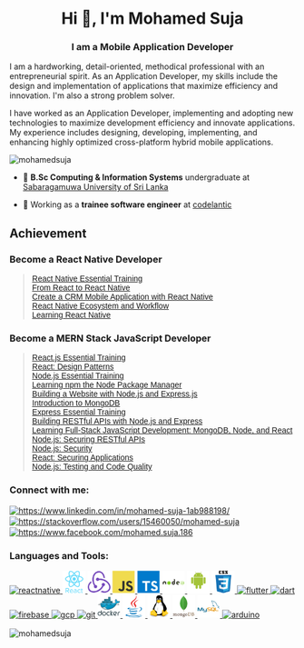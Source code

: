 <h1 align="center">Hi 👋, I'm Mohamed Suja</h1>
<h3 align="center">I am a Mobile Application Developer</h3>

<p>
I am a hardworking, detail-oriented, methodical professional with an entrepreneurial spirit. As an Application Developer, my skills include the design and implementation of applications that maximize efficiency and innovation. I'm also a strong problem solver.

I have worked as an Application Developer, implementing and adopting new technologies to maximize development efficiency and innovate applications. My experience includes designing, developing, implementing, and enhancing highly optimized cross-platform hybrid mobile applications.
</p>

<p align="left"> <img src="https://komarev.com/ghpvc/?username=mohamedsuja&label=Profile%20views&color=0e75b6&style=flat" alt="mohamedsuja" /> </p>

- 🏬 **B.Sc Computing & Information Systems** undergraduate at [Sabaragamuwa University of Sri Lanka][uni]

- 🏦 Working as a **trainee software engineer** at [codelantic][off]

## Achievement 

### Become a React Native Developer
 <blockquote align="left" class="badgr-badge" style="font-family: Helvetica, Roboto, &quot;Segoe UI&quot;, Calibri, sans-serif;">
 <div>
 <a href="https://www.linkedin.com/learning/certificates/08945b3665780650eac14742e2f1da4899d5a0a6b9073b05fbe5a6942bada997">
 <span aria-hidden="true">React Native Essential Training</span>
 </a>
 </div>
  <div> 
 <a href="https://www.linkedin.com/learning/certificates/2781dba94a5d9cf3293ddeec681dabcc99aa38dafb7cf7185e59b0ec0a0e20bd">
 <span aria-hidden="true">From React to React Native</span>
 </a>
 </div>
 <div> 
 <a href="https://www.linkedin.com/learning/certificates/11051aed6205be9ed01242bd18a5d65f081d7312ebf60f86cd4b0fd949010c66">
 <span aria-hidden="true">Create a CRM Mobile Application with React Native</span>
 </a>
 </div>
 <div> 
 <a href="https://www.linkedin.com/learning/certificates/ab5f57157cd7f70da1ad1cb26f314bf14aaaca0f6ff8c923064f6741b3623341">
 <span aria-hidden="true">React Native Ecosystem and Workflow</span>
 </a>
 </div>
 <div> 
  <a href="https://www.linkedin.com/learning/certificates/25471577326374a537127a0dd3de3f207efa7f97e90aa9e440959c8cc4903627">
 <span aria-hidden="true">Learning React Native</span>
 </a>
 </div>
</blockquote>

### Become a MERN Stack JavaScript Developer
 <blockquote align="left" class="badgr-badge" style="font-family: Helvetica, Roboto, &quot;Segoe UI&quot;, Calibri, sans-serif;">
 <div>
 <a href="https://www.linkedin.com/learning/certificates/248445e0759b6822f3dc3efcc22c93e2afdd61124df2d0a23f116f426b7f4b2b?trk=share_certificate">
 <span aria-hidden="true">React.js Essential Training</span>
 </a>
 </div>
 
 <div>
 <a href="https://www.linkedin.com/learning/certificates/dcbaf66c597c74f46b267e34b3eba22eea9a77cee5cd0edbd0fd2a0fdf7bc6c0?trk=share_certificate">
 <span aria-hidden="true">React: Design Patterns</span>
 </a>
 </div>
 
 <div>
 <a href="https://www.linkedin.com/learning/certificates/bdcd67d22058678a021e917c969a8e990102182dd079a894247bb2e490c88305?trk=share_certificate">
 <span aria-hidden="true">Node.js Essential Training</span>
 </a>
 </div>
 
 <div>
 <a href="https://www.linkedin.com/learning/certificates/add96dd029827bc40688be8788ae0c2f5e3ef55b1477338b1e797cbcbc190160?trk=share_certificate">
 <span aria-hidden="true">Learning npm the Node Package Manager</span>
 </a>
 </div>
 
 <div>
 <a href="https://www.linkedin.com/learning/certificates/f804685cbac4109cc88c90a1860b3668139ea221516ae32b0ec00ca3e3cbccea?trk=share_certificate">
 <span aria-hidden="true">Building a Website with Node.js and Express.js</span>
 </a>
 </div>
 
 <div>
 <a href="https://www.linkedin.com/learning/certificates/5d4dce3bd6bbe5ff788ce9fbc51de25dea222711048283ee4751627b7b13793a?trk=share_certificate">
 <span aria-hidden="true">Introduction to MongoDB</span>
 </a>
 </div>
 
 <div>
 <a href="https://www.linkedin.com/learning/certificates/92d50b63e865034200dd488c6492cd1d4d661be4f170cf12997d1aa52312fca2?trk=share_certificate">
 <span aria-hidden="true">Express Essential Training</span>
 </a>
 </div>
 
 <div>
 <a href="https://www.linkedin.com/learning/certificates/fb97f0b23aa0e0a9d0379e5719a0b3a53787cc3aac64035121ee8b6c3034e334?trk=share_certificate">
 <span aria-hidden="true">Building RESTful APIs with Node.js and Express</span>
 </a>
 </div>
 
 <div>
 <a href="https://www.linkedin.com/learning/certificates/3eb19c0a0c2553976ca3809e8c555a5d62bffef3af510c930b8d447d0da77b5b?trk=share_certificate">
 <span aria-hidden="true">Learning Full-Stack JavaScript Development: MongoDB, Node, and React</span>
 </a>
 </div>
 
 <div>
 <a href="https://www.linkedin.com/learning/certificates/0718aaee9864e5051161dbcc9acff288717722d93468455ee5c660f4182d4451?trk=share_certificate">
 <span aria-hidden="true">Node.js: Securing RESTful APIs</span>
 </a>
 </div>
 
 <div>
 <a href="https://www.linkedin.com/learning/certificates/dcc51b4bf9c1eb8f16798d096997e35d7592191c8daded713203f953205063c0?trk=share_certificate">
 <span aria-hidden="true">Node.js: Security</span>
 </a>
 </div>
 
 <div>
 <a href="https://www.linkedin.com/learning/certificates/0b8a0049e37f027e83f7f7a6b017706fa8218c016fedab746e54579ff507f4b5?trk=share_certificate">
 <span aria-hidden="true">React: Securing Applications</span>
 </a>
 </div>
 
 <div>
 <a href="https://www.linkedin.com/learning/certificates/0abe1fb546c9fdf7e2aff2b0ca4a47fe2a4c98115cd8c4d1d9969ab1690e299f">
 <span aria-hidden="true">Node.js: Testing and Code Quality</span>
 </a>
 </div>

</blockquote>

<h3 align="left">Connect with me:</h3>
<p align="left">
<a href="https://linkedin.com/in/https://www.linkedin.com/in/mohamed-suja-1ab988198/" target="blank"><img align="center" src="https://raw.githubusercontent.com/rahuldkjain/github-profile-readme-generator/master/src/images/icons/Social/linked-in-alt.svg" alt="https://www.linkedin.com/in/mohamed-suja-1ab988198/" height="30" width="40" /></a>
<a href="https://stackoverflow.com/users/https://stackoverflow.com/users/15460050/mohamed-suja" target="blank"><img align="center" src="https://raw.githubusercontent.com/rahuldkjain/github-profile-readme-generator/master/src/images/icons/Social/stack-overflow.svg" alt="https://stackoverflow.com/users/15460050/mohamed-suja" height="30" width="40" /></a>
<a href="https://fb.com/https://www.facebook.com/mohamed.suja.186" target="blank"><img align="center" src="https://raw.githubusercontent.com/rahuldkjain/github-profile-readme-generator/master/src/images/icons/Social/facebook.svg" alt="https://www.facebook.com/mohamed.suja.186" height="30" width="40" /></a>
</p>

<h3 align="left">Languages and Tools:</h3>

<p align="left">
  
   <a href="https://reactnative.dev/" target="_blank" rel="noreferrer"> <img src="https://reactnative.dev/img/header_logo.svg" alt="reactnative" width="40" height="40"/> </a> <a href="https://reactjs.org/" target="_blank" rel="noreferrer"> <img src="https://raw.githubusercontent.com/devicons/devicon/master/icons/react/react-original-wordmark.svg" alt="react" width="40" height="40"/> </a> <a href="https://redux.js.org" target="_blank" rel="noreferrer"> <img src="https://raw.githubusercontent.com/devicons/devicon/master/icons/redux/redux-original.svg" alt="redux" width="40" height="40"/> 
 <a href="https://developer.mozilla.org/en-US/docs/Web/JavaScript" target="_blank" rel="noreferrer"> <img src="https://raw.githubusercontent.com/devicons/devicon/master/icons/javascript/javascript-original.svg" alt="javascript" width="40" height="40"/> </a> 
 </a> <a href="https://www.typescriptlang.org/" target="_blank" rel="noreferrer"> <img src="https://raw.githubusercontent.com/devicons/devicon/master/icons/typescript/typescript-original.svg" alt="typescript" width="40" height="40"/> </a> 
  <a href="https://nodejs.org" target="_blank" rel="noreferrer"> <img src="https://raw.githubusercontent.com/devicons/devicon/master/icons/nodejs/nodejs-original-wordmark.svg" alt="nodejs" width="40" height="40"/> </a><a href="https://developer.android.com" target="_blank" rel="noreferrer"> <img src="https://raw.githubusercontent.com/devicons/devicon/master/icons/android/android-original-wordmark.svg" alt="android" width="40" height="40"/> </a>  <a href="https://www.w3schools.com/css/" target="_blank" rel="noreferrer"> <img src="https://raw.githubusercontent.com/devicons/devicon/master/icons/css3/css3-original-wordmark.svg" alt="css3" width="40" height="40"/> </a> <a href="https://flutter.dev" target="_blank" rel="noreferrer"> <img src="https://www.vectorlogo.zone/logos/flutterio/flutterio-icon.svg" alt="flutter" width="40" height="40"/> </a> <a href="https://dart.dev" target="_blank" rel="noreferrer"> <img src="https://www.vectorlogo.zone/logos/dartlang/dartlang-icon.svg" alt="dart" width="40" height="40"/> </a>  <a href="https://firebase.google.com/" target="_blank" rel="noreferrer"> <img src="https://www.vectorlogo.zone/logos/firebase/firebase-icon.svg" alt="firebase" width="40" height="40"/> </a>  <a href="https://cloud.google.com" target="_blank" rel="noreferrer"> <img src="https://www.vectorlogo.zone/logos/google_cloud/google_cloud-icon.svg" alt="gcp" width="40" height="40"/> </a> <a href="https://git-scm.com/" target="_blank" rel="noreferrer"> <img src="https://www.vectorlogo.zone/logos/git-scm/git-scm-icon.svg" alt="git" width="40" height="40"/> </a> <a href="https://www.docker.com/" target="_blank" rel="noreferrer"> <img src="https://raw.githubusercontent.com/devicons/devicon/master/icons/docker/docker-original-wordmark.svg" alt="docker" width="40" height="40"/> </a> <a href="https://www.java.com" target="_blank" rel="noreferrer"> <img src="https://raw.githubusercontent.com/devicons/devicon/master/icons/java/java-original.svg" alt="java" width="40" height="40"/> </a> <a href="https://www.linux.org/" target="_blank" rel="noreferrer"> <img src="https://raw.githubusercontent.com/devicons/devicon/master/icons/linux/linux-original.svg" alt="linux" width="40" height="40"/> </a> <a href="https://www.mongodb.com/" target="_blank" rel="noreferrer"> <img src="https://raw.githubusercontent.com/devicons/devicon/master/icons/mongodb/mongodb-original-wordmark.svg" alt="mongodb" width="40" height="40"/> </a> <a href="https://www.mysql.com/" target="_blank" rel="noreferrer"> <img src="https://raw.githubusercontent.com/devicons/devicon/master/icons/mysql/mysql-original-wordmark.svg" alt="mysql" width="40" height="40"/> </a> <a href="https://www.arduino.cc/" target="_blank" rel="noreferrer"> <img src="https://cdn.worldvectorlogo.com/logos/arduino-1.svg" alt="arduino" width="40" height="40"/> </a>
  
 

</p>


<p>
  <img align="center" src="https://github-readme-stats.vercel.app/api/top-langs?username=mohamedsuja&show_icons=true&locale=en&layout=compact" alt="mohamedsuja" /></p>
  
  
  
  
  [uni]: https://www.sab.ac.lk/
  [off]: https://codelantic.com/
